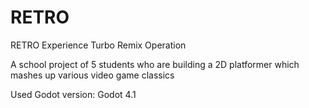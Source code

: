 # RETRO
RETRO Experience Turbo Remix Operation

A school project of 5 students who are building a 2D platformer which mashes up various video game classics

Used Godot version: Godot 4.1

